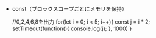 - const（ブロックスコープごとにメモリを保持）

    //0,2,4,6,8を出力
    for(let i = 0; i < 5; i++){
      const j = i * 2;
      setTimeout(function(){
        console.log(j);
      }, 1000)
    }

